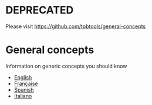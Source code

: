 # DEPRECATED

Please visit https://github.com/tpbtools/general-concepts

# General concepts

Information on generic concepts you should know

- [English](en/toc.md)
- [Française](fr/toc.md)
- [Spanish](es/toc.md)
- [Italiano](it/toc.md)
